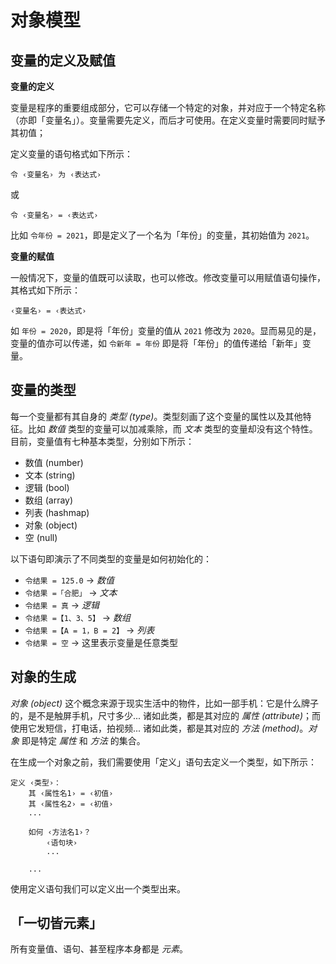 # 对象模型

## 变量的定义及赋值

**变量的定义**

变量是程序的重要组成部分，它可以存储一个特定的对象，并对应于一个特定名称（亦即「变量名」）。变量需要先定义，而后才可使用。在定义变量时需要同时赋予其初值；

定义变量的语句格式如下所示：

```zn
令 ‹变量名› 为 ‹表达式›
```

或

```zn
令 ‹变量名› = ‹表达式›
```

比如 `令年份 = 2021`，即是定义了一个名为「年份」的变量，其初始值为 `2021`。

**变量的赋值**

一般情况下，变量的值既可以读取，也可以修改。修改变量可以用赋值语句操作，其格式如下所示：

```zn
‹变量名› = ‹表达式›
```

如 `年份 = 2020`，即是将「年份」变量的值从 `2021` 修改为 `2020`。显而易见的是，变量的值亦可以传递，如 `令新年 = 年份` 即是将「年份」的值传递给「新年」变量。

## 变量的类型

每一个变量都有其自身的 _类型 (type)_。类型刻画了这个变量的属性以及其他特征。比如 _数值_ 类型的变量可以加减乘除，而 _文本_ 类型的变量却没有这个特性。目前，变量值有七种基本类型，分别如下所示：

  - 数值 (number)
  - 文本 (string)
  - 逻辑 (bool)
  - 数组 (array)
  - 列表 (hashmap)
  - 对象 (object)
  - 空 (null)

以下语句即演示了不同类型的变量是如何初始化的：

  - `令结果 = 125.0`      -> _数值_
  - `令结果 =「合肥」`     -> _文本_
  - `令结果 = 真`         -> _逻辑_
  - `令结果 =【1、3、5】`  -> _数组_
  - `令结果 =【A = 1，B = 2】`  -> _列表_
  - `令结果 = 空` -> 这里表示变量是任意类型


## 对象的生成

_对象 (object)_ 这个概念来源于现实生活中的物件，比如一部手机：它是什么牌子的，是不是触屏手机，尺寸多少... 诸如此类，都是其对应的 _属性 (attribute)_；而使用它发短信，打电话，拍视频... 诸如此类，都是其对应的 _方法 (method)_。_对象_ 即是特定 _属性_ 和 _方法_ 的集合。

在生成一个对象之前，我们需要使用「定义」语句去定义一个类型，如下所示：

```zn
定义 ‹类型›：
    其 ‹属性名1› = ‹初值› 
    其 ‹属性名2› = ‹初值› 
    ...

    如何 ‹方法名1›？
        ‹语句块›
        ...

    ...
```

使用定义语句我们可以定义出一个类型出来。

## 「一切皆元素」

所有变量值、语句、甚至程序本身都是 _元素_。
